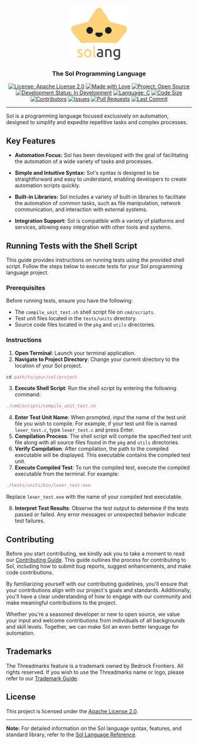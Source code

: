 <div align="center">
  <a href="https://github.com/BedrockFrontiers/sol">
    <img src="https://github.com/BedrockFrontiers/sol/blob/main/assets/logo/logo.png" height="150" alt="Sol Programming Language" />
  </a>

  ### The Sol Programming Language
  
  [![License: Apache License 2.0](https://img.shields.io/badge/license-Apache%20License%202.0-blue?style=flat-square)](https://www.apache.org/licenses/LICENSE-2.0)
  [![Made with Love](https://img.shields.io/badge/made%20with-love-pink?style=flat-square)](https://github.com/BedrockFrontiers/sol/graphs/contributors)
  [![Project: Open Source](https://img.shields.io/badge/project-Open%20Source-lightpurple?style=flat-square)](https://github.com/BedrockFrontiers/sol) \
  [![Development Status: In Development](https://img.shields.io/badge/development%20status-In%20Development-red?style=flat-square)](https://github.com/BedrockFrontiers/sol)
  [![Language: C](https://img.shields.io/badge/language-C-green?style=flat-square&logo=C)](https://github.com/BedrockFrontiers)
  [![Code Size](https://img.shields.io/github/languages/code-size/BedrockFrontiers/sol?style=flat-square)](https://github.com/BedrockFrontiers/sol) \
  [![Contributors](https://img.shields.io/github/contributors/BedrockFrontiers/sol?style=flat-square)](https://github.com/BedrockFrontiers/sol/graphs/contributors)
  [![Issues](https://img.shields.io/github/issues/BedrockFrontiers/sol?style=flat-square)](https://github.com/BedrockFrontiers/sol/issues)
  [![Pull Requests](https://img.shields.io/github/issues-pr/BedrockFrontiers/sol?style=flat-square)](https://github.com/BedrockFrontiers/sol/pulls)
  [![Last Commit](https://img.shields.io/github/last-commit/BedrockFrontiers/sol?style=flat-square)](https://github.com/BedrockFrontiers/sol/commits/main)
</div>

---

Sol is a programming language focused exclusively on automation, designed to simplify and expedite repetitive tasks and complex processes.

## Key Features

- **Automation Focus:** Sol has been developed with the goal of facilitating the automation of a wide variety of tasks and processes.
  
- **Simple and Intuitive Syntax:** Sol's syntax is designed to be straightforward and easy to understand, enabling developers to create automation scripts quickly.

- **Built-in Libraries:** Sol includes a variety of built-in libraries to facilitate the automation of common tasks, such as file manipulation, network communication, and interaction with external systems.

- **Integration Support:** Sol is compatible with a variety of platforms and services, allowing easy integration with other tools and systems.

## Running Tests with the Shell Script

This guide provides instructions on running tests using the provided shell script. Follow the steps below to execute tests for your Sol programming language project.

### Prerequisites

Before running tests, ensure you have the following:

- The `compile_unit_test.sh` shell script file on `cmd/scripts`.
- Test unit files located in the `tests/units` directory.
- Source code files located in the `pkg` and `utils` directories.

### Instructions

1. **Open Terminal**: Launch your terminal application.
2. **Navigate to Project Directory**: Change your current directory to the location of your Sol project.

```nix
cd path/to/your/sol/project
```

3. **Execute Shell Script**: Run the shell script by entering the following command:

```nix
./cmd/scripts/compile_unit_test.sh
```

4. **Enter Test Unit Name**: When prompted, input the name of the test unit file you wish to compile. For example, if your test unit file is named `lexer_test.c`, type `lexer_test.c` and press Enter.
5. **Compilation Process**: The shell script will compile the specified test unit file along with all source files found in the `pkg` and `utils` directories.
6. **Verify Compilation**: After compilation, the path to the compiled executable will be displayed. This executable contains the compiled test unit.
7. **Execute Compiled Test**: To run the compiled test, execute the compiled executable from the terminal. For example:

```nix
./tests/units/bin/lexer_test.exe
```

Replace `lexer_test.exe` with the name of your compiled test executable.

8. **Interpret Test Results**: Observe the test output to determine if the tests passed or failed. Any error messages or unexpected behavior indicate test failures.

## Contributing

Before you start contributing, we kindly ask you to take a moment to read our [Contributing Guide](./docs/contributing.md). This guide outlines the process for contributing to Sol, including how to submit bug reports, suggest enhancements, and make code contributions.

By familiarizing yourself with our contributing guidelines, you'll ensure that your contributions align with our project's goals and standards. Additionally, you'll have a clear understanding of how to engage with our community and make meaningful contributions to the project.

Whether you're a seasoned developer or new to open source, we value your input and welcome contributions from individuals of all backgrounds and skill levels. Together, we can make Sol an even better language for automation.

## Trademarks

The Threadmarks feature is a trademark owned by Bedrock Frontiers. All rights reserved.
If you wish to use the Threadmarks name or logo, please refer to our [Trademark Guide](./docs/trademark.md).

## License

This project is licensed under the [Apache License 2.0](./LICENSE).

---

**Note:** For detailed information on the Sol language syntax, features, and standard library, refer to the [Sol Language Reference](./docs/reference.md).
